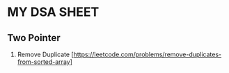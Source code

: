 # MY DSA SHEET
## Two Pointer
1.  Remove Duplicate [https://leetcode.com/problems/remove-duplicates-from-sorted-array]
